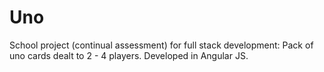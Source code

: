 # Uno

School project (continual assessment) for full stack development:
Pack of uno cards dealt to 2 - 4 players. Developed in Angular JS.
